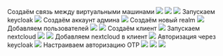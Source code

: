 Создаём связь между виртуальными машинами
![](1.png)
![](2.png)
![](3.png)
Запускаем keycloak
![](4.png)
Создаём аккаунт админа
![](5.png)
Создаём новый realm
![](6.png)
Добавляем пользователей
![](7.png)
![](8.png)
Создаём клиент
![](9.png)
Запускаем nextcloud
![](10.png)
![](11.png)
Добавляем nextcloud в клиент
![](12.png)
Авторизация через keycloak
![](13.png)
Настраиваем авторизацию OTP
![](14.png)
![](15.png)
![](16.png)
